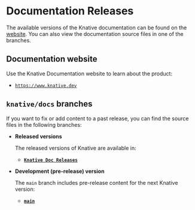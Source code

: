 # Documentation Releases

The available versions of the Knative documentation can be found on the
[website](https://www.knative.dev). You can also view the documentation source
files in one of the branches.

## Documentation website

Use the Knative Documentation website to learn about the product:

- [`https://www.knative.dev`](https://www.knative.dev)

## `knative/docs` branches

If you want to fix or add content to a past release, you can find the source
files in the following branches:

- **Released versions**

  The released versions of Knative are available in:

  - [**`Knative Doc Releases`**](https://github.com/knative/docs/releases)

- **Development (pre-release) version**

  The `main` branch includes pre-release content for the next Knative version:

  - [**`main`**](https://github.com/knative/docs/tree/main)
